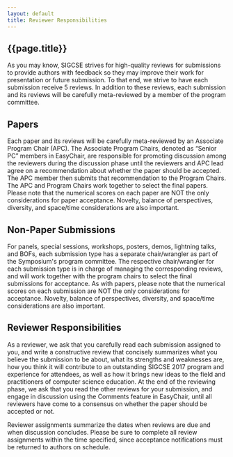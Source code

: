 ```yaml
---
layout: default
title: Reviewer Responsibilities
---
```


<h2>{{page.title}}</h2>

As you may know, SIGCSE strives for high-quality reviews for submissions to provide authors with feedback so they may improve their work for presentation or future submission. To that end, we strive to have each submission receive 5 reviews. In addition to these reviews, each submission and its reviews will be carefully meta-reviewed by a member of the program committee.

## Papers

Each paper and its reviews will be carefully meta-reviewed by an Associate Program Chair (APC). The Associate Program Chairs, denoted as “Senior PC” members in EasyChair, are responsible for promoting discussion among the reviewers during the discussion phase until the reviewers and APC lead agree on a recommendation about whether the paper should be accepted. The APC member then submits that recommendation to the Program Chairs. The APC and Program Chairs work together to select the final papers. Please note that the numerical scores on each paper are NOT the only considerations for paper acceptance. Novelty, balance of perspectives, diversity, and space/time considerations are also important.

## Non-Paper Submissions

For panels, special sessions, workshops, posters, demos, lightning talks, and BOFs, each submission type has a separate chair/wrangler as part of the Symposium's program committee. The respective chair/wrangler for each submission type is in charge of managing the corresponding reviews, and will work together with the program chairs to select the final submissions for acceptance. As with papers, please note that the numerical scores on each submission are NOT the only considerations for acceptance. Novelty, balance of perspectives, diversity, and space/time considerations are also important.

## Reviewer Responsibilities

As a reviewer, we ask that you carefully read each submission assigned to you, and write a constructive review that concisely summarizes what you believe the submission to be about, what its strengths and weaknesses are, how you think it will contribute to an outstanding SIGCSE 2017 program and experience for attendees, as well as how it brings new ideas to the field and practitioners of computer science education. At the end of the reviewing phase, we ask that you read the other reviews for your submission, and engage in discussion using the Comments feature in EasyChair, until all reviewers have come to a consensus on whether the paper should be accepted or not.

Reviewer assignments summarize the dates when reviews are due and when discussion concludes. Please be sure to complete all review assignments within the time specified, since acceptance notifications must be returned to authors on schedule.
